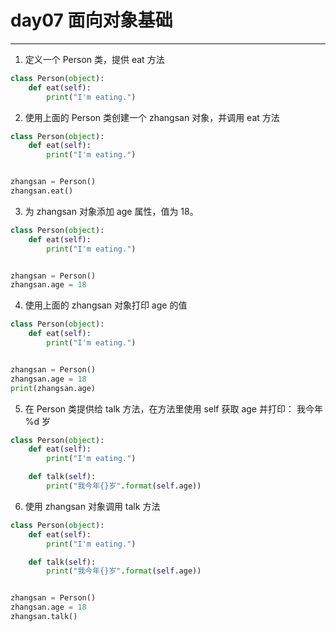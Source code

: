 # day07 面向对象基础

---
1. 定义一个 Person 类，提供 eat 方法
```python
class Person(object):
    def eat(self):
        print("I'm eating.")
```

2. 使用上面的 Person 类创建一个 zhangsan 对象，并调用 eat 方法
```python
class Person(object):
    def eat(self):
        print("I'm eating.")


zhangsan = Person()
zhangsan.eat()
```

3. 为 zhangsan 对象添加 age 属性，值为 18。
```python
class Person(object):
    def eat(self):
        print("I'm eating.")


zhangsan = Person()
zhangsan.age = 18
```

4. 使用上面的 zhangsan 对象打印 age 的值
```python
class Person(object):
    def eat(self):
        print("I'm eating.")


zhangsan = Person()
zhangsan.age = 18
print(zhangsan.age)
```

5. 在 Person 类提供给 talk 方法，在方法里使用 self 获取 age 并打印： 我今年 %d 岁
```python
class Person(object):
    def eat(self):
        print("I'm eating.")

    def talk(self):
        print("我今年{}岁".format(self.age))
```

6. 使用 zhangsan 对象调用 talk 方法
```python
class Person(object):
    def eat(self):
        print("I'm eating.")

    def talk(self):
        print("我今年{}岁".format(self.age))


zhangsan = Person()
zhangsan.age = 18
zhangsan.talk()
```
